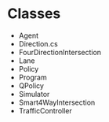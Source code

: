 # Classes
* Agent
* Direction.cs
* FourDirectionIntersection
* Lane
* Policy
* Program
* QPolicy
* Simulator
* Smart4WayIntersection
* TrafficController

